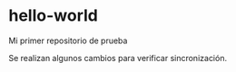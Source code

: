 # hello-world
Mi primer repositorio de prueba

Se realizan algunos cambios para verificar sincronización.
